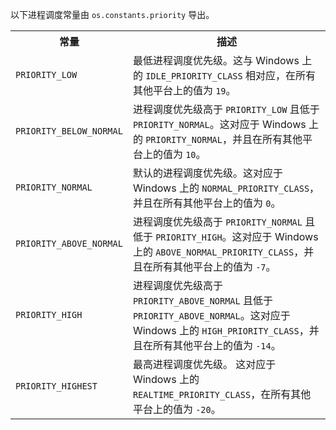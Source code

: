 <!-- YAML
added: v10.10.0
-->

以下进程调度常量由 `os.constants.priority` 导出。

<table>
  <tr>
    <th>常量</th>
    <th>描述</th>
  </tr>
  <tr>
    <td><code>PRIORITY_LOW</code></td>
    <td>最低进程调度优先级。这与 Windows 上的 <code>IDLE_PRIORITY_CLASS</code> 相对应，在所有其他平台上的值为 <code>19</code>。</td>
  </tr>
  <tr>
    <td><code>PRIORITY_BELOW_NORMAL</code></td>
    <td>进程调度优先级高于 <code>PRIORITY_LOW</code> 且低于 <code>PRIORITY_NORMAL</code>。这对应于 Windows 上的 <code>PRIORITY_NORMAL</code>，并且在所有其他平台上的值为 <code>10</code>。</td>
  </tr>
  <tr>
    <td><code>PRIORITY_NORMAL</code></td>
    <td>默认的进程调度优先级。这对应于 Windows 上的 <code>NORMAL_PRIORITY_CLASS</code>，并且在所有其他平台上的值为 <code>0</code>。</td>
  </tr>
  <tr>
    <td><code>PRIORITY_ABOVE_NORMAL</code></td>
    <td>进程调度优先级高于 <code>PRIORITY_NORMAL</code> 且低于 <code>PRIORITY_HIGH</code>。这对应于 Windows 上的 <code>ABOVE_NORMAL_PRIORITY_CLASS</code>，并且在所有其他平台上的值为 <code>-7</code>。</td>
  </tr>
  <tr>
    <td><code>PRIORITY_HIGH</code></td>
    <td>进程调度优先级高于 <code>PRIORITY_ABOVE_NORMAL</code> 且低于 <code>PRIORITY_ABOVE_NORMAL</code>。这对应于 Windows 上的 <code>HIGH_PRIORITY_CLASS</code>，并且在所有其他平台上的值为 <code>-14</code>。</td>
  </tr>
  <tr>
    <td><code>PRIORITY_HIGHEST</code></td>
    <td>最高进程调度优先级。 这对应于 Windows 上的 <code>REALTIME_PRIORITY_CLASS</code>，在所有其他平台上的值为 <code>-20</code>。</td>
  </tr>
</table>

